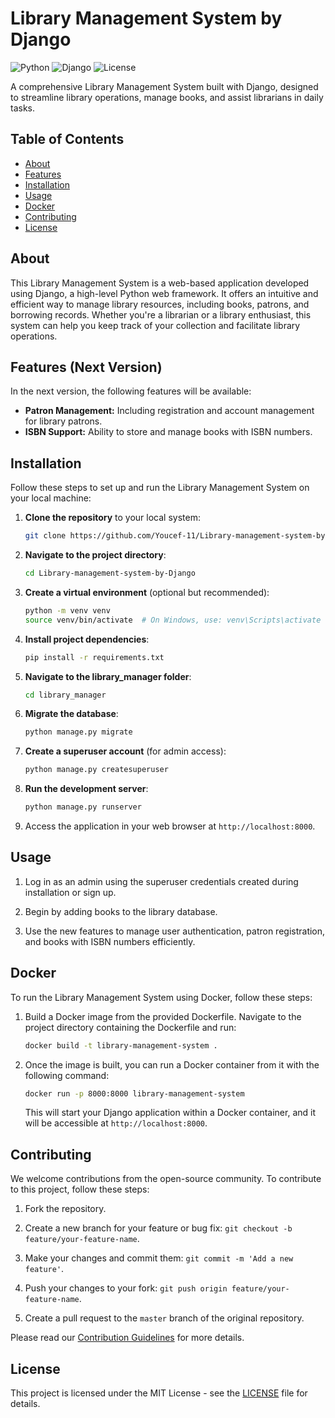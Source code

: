 # Library Management System by Django

![Python](https://img.shields.io/badge/Python-3.8%2B-blue)
![Django](https://img.shields.io/badge/Django-3.2%2B-brightgreen)
![License](https://img.shields.io/badge/License-MIT-orange)

A comprehensive Library Management System built with Django, designed to streamline library operations, manage books, and assist librarians in daily tasks.

## Table of Contents
- [About](#about)
- [Features](#features)
- [Installation](#installation)
- [Usage](#usage)
- [Docker](#docker)
- [Contributing](#contributing)
- [License](#license)

## About
This Library Management System is a web-based application developed using Django, a high-level Python web framework. It offers an intuitive and efficient way to manage library resources, including books, patrons, and borrowing records. Whether you're a librarian or a library enthusiast, this system can help you keep track of your collection and facilitate library operations.

## Features (Next Version)
In the next version, the following features will be available:
- **Patron Management:** Including registration and account management for library patrons.
- **ISBN Support:** Ability to store and manage books with ISBN numbers.

## Installation
Follow these steps to set up and run the Library Management System on your local machine:

1. **Clone the repository** to your local system:

    ```bash
    git clone https://github.com/Youcef-11/Library-management-system-by-Django.git
    ```

2. **Navigate to the project directory**:

    ```bash
    cd Library-management-system-by-Django
    ```

3. **Create a virtual environment** (optional but recommended):

    ```bash
    python -m venv venv
    source venv/bin/activate  # On Windows, use: venv\Scripts\activate
    ```

4. **Install project dependencies**:

    ```bash
    pip install -r requirements.txt
    ```

5. **Navigate to the library_manager folder**:

    ```bash
    cd library_manager
    ```

6. **Migrate the database**:

    ```bash
    python manage.py migrate
    ```

7. **Create a superuser account** (for admin access):

    ```bash
    python manage.py createsuperuser
    ```

8. **Run the development server**:

    ```bash
    python manage.py runserver
    ```

9. Access the application in your web browser at `http://localhost:8000`.

## Usage
1. Log in as an admin using the superuser credentials created during installation or sign up.

2. Begin by adding books to the library database.

3. Use the new features to manage user authentication, patron registration, and books with ISBN numbers efficiently.

## Docker
To run the Library Management System using Docker, follow these steps:

1. Build a Docker image from the provided Dockerfile. Navigate to the project directory containing the Dockerfile and run:

    ```bash
    docker build -t library-management-system .
    ```

2. Once the image is built, you can run a Docker container from it with the following command:

    ```bash
    docker run -p 8000:8000 library-management-system
    ```

   This will start your Django application within a Docker container, and it will be accessible at `http://localhost:8000`.


## Contributing
We welcome contributions from the open-source community. To contribute to this project, follow these steps:

1. Fork the repository.

2. Create a new branch for your feature or bug fix: `git checkout -b feature/your-feature-name`.

3. Make your changes and commit them: `git commit -m 'Add a new feature'`.

4. Push your changes to your fork: `git push origin feature/your-feature-name`.

5. Create a pull request to the `master` branch of the original repository.

Please read our [Contribution Guidelines](CONTRIBUTING.md) for more details.

## License
This project is licensed under the MIT License - see the [LICENSE](LICENSE) file for details.
